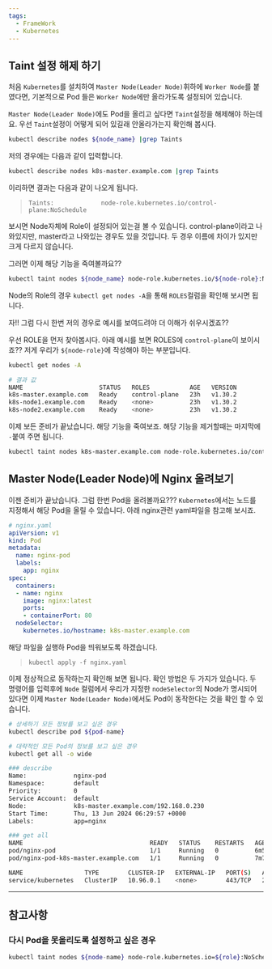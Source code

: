 ```yaml
---
tags:
  - FrameWork
  - Kubernetes
---
```

## Taint 설정 해제 하기
처음 `Kubernetes`를 설치하여 `Master Node(Leader Node)`휘하에 `Worker Node`를 붙였다면, 기본적으로 Pod 들은 `Worker Node`에만 올라가도록 설정되어 있습니다.

`Master Node(Leader Node)`에도 Pod을 올리고 싶다면 `Taint`설정을 해제해야 하는데요.
우선 `Taint`설정이 어떻게 되어 있길래 안올라가는지 확인해 봅시다.

```bash
kubectl describe nodes ${node_name} |grep Taints
```

저의 경우에는 다음과 같이 입력합니다.

```bash
kubectl describe nodes k8s-master.example.com |grep Taints
```

이리하면 결과는 다음과 같이 나오게 됩니다.
>`Taints:             node-role.kubernetes.io/control-plane:NoSchedule`

보시면 Node자체에 Role이 설정되어 있는걸 볼 수 있습니다.
control-plane이라고 나와있지만, master라고 나와있는 경우도 있을 것입니다.
두 경우 이름에 차이가 있지만 크게 다르지 않습니다.

그러면 이제 해당 기능을 죽여볼까요??

```bash
kubectl taint nodes ${node_name} node-role.kubernetes.io/${node-role}:NoSchedule-
```

Node의 Role의 경우 `kubectl get nodes -A`을 통해 `ROLES`컬럼을 확인해 보시면 됩니다.

자!! 그럼 다시 한번 저의 경우로 예시를 보여드려야 더 이해가 쉬우시겠죠??

우선 ROLE을 먼저 찾아봅시다.
아래 예시를 보면 ROLES에 `control-plane`이 보이시죠?? 저게 우리가 `${node-role}`에 작성해야 하는 부분입니다.

```bash
kubectl get nodes -A

# 결과 값
NAME                     STATUS   ROLES           AGE   VERSION
k8s-master.example.com   Ready    control-plane   23h   v1.30.2
k8s-node1.example.com    Ready    <none>          23h   v1.30.2
k8s-node2.example.com    Ready    <none>          23h   v1.30.2
```

이제 보든 준비가 끝났습니다. 해당 기능을 죽여보죠.
해당 기능을 제거할때는 마지막에 `-`붙여 주면 됩니다.

```bash
kubectl taint nodes k8s-master.example.com node-role.kubernetes.io/control-plane:NoSchedule-
```

## Master Node(Leader Node)에 Nginx 올려보기
이젠 준비가 끝났습니다.
그럼 한번 Pod을 올려볼까요???
`Kubernetes`에서는 노드를 지정해서 해당 Pod을 올릴 수 있습니다.
아래 nginx관련 yaml파일을 참고해 보시죠.

```yaml title:"nginx.yaml"
# nginx.yaml
apiVersion: v1
kind: Pod
metadata:
  name: nginx-pod
  labels:
    app: nginx
spec:
  containers:
  - name: nginx
    image: nginx:latest
    ports:
    - containerPort: 80
  nodeSelector:
    kubernetes.io/hostname: k8s-master.example.com
```

해당 파일을 실행하 Pod을 띄워보도록 하겠습니다.
>`kubectl apply -f nginx.yaml`

이제 정상적으로 동작하는지 확인해 보면 됩니다.
확인 방법은 두 가지가 있습니다.
두 명령어를 입력후에 `Node` 컬럼에서 우리가 지정한 `nodeSelector`의 Node가 명시되어 있다면 이제 `Master Node(Leader Node)`에서도 Pod이 동작한다는 것을 확인 할 수 있습니다.

```bash
# 상세하기 모든 정보를 보고 싶은 경우
kubectl describe pod ${pod-name}

# 대략적인 모든 Pod의 정보를 보고 싶은 경우
kubectl get all -o wide
```

```bash
### describe
Name:             nginx-pod
Namespace:        default
Priority:         0
Service Account:  default
Node:             k8s-master.example.com/192.168.0.230
Start Time:       Thu, 13 Jun 2024 06:29:57 +0000
Labels:           app=nginx

### get all
NAME                                   READY   STATUS    RESTARTS   AGE     IP              NODE                     NOMINATED NODE   READINESS GATES
pod/nginx-pod                          1/1     Running   0          6m59s   192.57.202.14   k8s-master.example.com   <none>           <none>
pod/nginx-pod-k8s-master.example.com   1/1     Running   0          7m7s    192.57.202.13   k8s-master.example.com   <none>           <none>

NAME                 TYPE        CLUSTER-IP   EXTERNAL-IP   PORT(S)   AGE   SELECTOR
service/kubernetes   ClusterIP   10.96.0.1    <none>        443/TCP   24h   <none>
```

---
## 참고사항

### 다시 Pod을 못올리도록 설정하고 싶은 경우
```bash
kubectl taint nodes ${node-name} node-role.kubernetes.io=${role}:NoSchedule
```